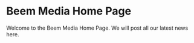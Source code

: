 <head>
<title>Beem Media Home Page</title>
<head>
<body>
<h1>Beem Media Home Page</h1>
<p>Welcome to the Beem Media Home Page. We will post all our latest news here.</p>
</body>